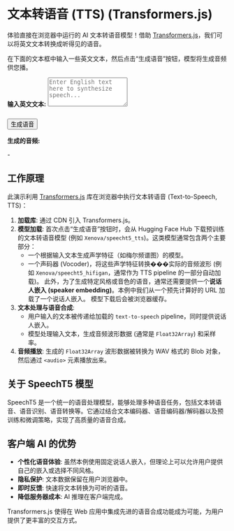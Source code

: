 # 文本转语音 (TTS) (Transformers.js)

体验直接在浏览器中运行的 AI 文本转语音模型！借助 [Transformers.js](https://huggingface.co/docs/transformers.js/index)，我们可以将英文文本转换成听得见的语音。

在下面的文本框中输入一些英文文本，然后点击“生成语音”按钮，模型将生成音频供您播。

<div class="ai-interactive-area">
  <label for="tts-input-text"><strong>输入英文文本:</strong></label>
  <textarea id="tts-input-text" rows="4" placeholder="Enter English text here to synthesize speech..."></textarea>
  
  <button id="tts-generate-button" style="margin-top:10px;">生成语音</button>
  <div id="tts-output-container" style="margin-top: 15px;">
    <p><strong>生成的音频:</strong></p>
    <audio id="tts-audio-output" controls style="width: 100%; display: none;"></audio>
    <p id="tts-status" style="margin-top: 5px;">-</p>
  </div>
</div>

<script type="module">
  // 使用 ES 模块导入 Transformers.js
  import { pipeline, env } from 'https://cdn.jsdelivr.net/npm/@xenova/transformers@2.17.1';

  // 配置 Transformers.js
  env.allowLocalModels = false; 
  env.useBrowserCache = true;   

  const inputText = document.getElementById('tts-input-text');
  const generateButton = document.getElementById('tts-generate-button');
  const audioOutput = document.getElementById('tts-audio-output');
  const ttsStatus = document.getElementById('tts-status');

  let synthesizer = null;
  // URL to a pre-computed speaker embedding (e.g., from the VCTK dataset)
  const speakerEmbeddingUrl = 'https://huggingface.co/datasets/Xenova/transformers.js-docs/resolve/main/speaker_embeddings.bin';

  // Function to convert Float32Array to WAV
  function F32toWAV(audioData, sampleRate) {
    const numChannels = 1;
    const numSamples = audioData.length;
    const bytesPerSample = 2; // 16-bit PCM
    const blockAlign = numChannels * bytesPerSample;
    const byteRate = sampleRate * blockAlign;
    const dataSize = numSamples * bytesPerSample;

    const buffer = new ArrayBuffer(44 + dataSize);
    const view = new DataView(buffer);

    // RIFF chunk descriptor
    writeString(view, 0, 'RIFF');
    view.setUint32(4, 36 + dataSize, true);
    writeString(view, 8, 'WAVE');
    // FMT sub-chunk
    writeString(view, 12, 'fmt ');
    view.setUint32(16, 16, true); // Subchunk1Size (16 for PCM)
    view.setUint16(20, 1, true);  // AudioFormat (1 for PCM)
    view.setUint16(22, numChannels, true);
    view.setUint32(24, sampleRate, true);
    view.setUint32(28, byteRate, true);
    view.setUint16(32, blockAlign, true);
    view.setUint16(34, 16, true); // BitsPerSample
    // DATA sub-chunk
    writeString(view, 36, 'data');
    view.setUint32(40, dataSize, true);

    // Write audio data (converting F32 to 16-bit PCM)
    let offset = 44;
    for (let i = 0; i < numSamples; i++, offset += 2) {
        const s = Math.max(-1, Math.min(1, audioData[i]));
        view.setInt16(offset, s < 0 ? s * 0x8000 : s * 0x7FFF, true);
    }
    return new Blob([view], { type: 'audio/wav' });
  }

  function writeString(view, offset, string) {
    for (let i = 0; i < string.length; i++) {
        view.setUint8(offset + i, string.charCodeAt(i));
    }
  }

  generateButton.addEventListener('click', async () => {
    const textToSynthesize = inputText.value.trim();

    if (!textToSynthesize) {
      ttsStatus.textContent = "请输入要转换为语音的文本。";
      audioOutput.style.display = 'none';
      return;
    }

    generateButton.disabled = true;
    generateButton.textContent = "正在加载模型并生成...";
    ttsStatus.textContent = "处理中...";
    audioOutput.style.display = 'none';

    try {
      if (!synthesizer) {
        ttsStatus.textContent = "首次加载TTS模型 (可能需要一些时间)...";
        // 使用 Xenova/speecht5_tts 模型进行文本转语音
        // 需要配合 vocoder (Xenova/speecht5_hifigan) 和 speaker_embeddings
        synthesizer = await pipeline('text-to-speech', 'Xenova/speecht5_tts', {
          quantized: false, // TTS models often work better unquantized
          progress_callback: (progress) => {
            ttsStatus.textContent = `模型加载中: ${progress.file} (${Math.round(progress.progress)}%)`;
          }
        });
        ttsStatus.textContent = "模型加载完毕!";
      }
      
      // 传入文本和说话人嵌入URL
      const output = await synthesizer(textToSynthesize, {
        speaker_embeddings: speakerEmbeddingUrl
      });
      
      // output.audio is a Float32Array, output.sampling_rate is the sampling rate
      if (output && output.audio && output.sampling_rate) {
        const wavBlob = F32toWAV(output.audio, output.sampling_rate);
        const audioUrl = URL.createObjectURL(wavBlob);
        audioOutput.src = audioUrl;
        audioOutput.style.display = 'block';
        ttsStatus.textContent = "语音生成完毕。请点击播放器播放。";
      } else {
        ttsStatus.textContent = "语音生成失败或无结果。";
      }

    } catch (error) {
      console.error('文本转语音出错:', error);
      ttsStatus.textContent = '错误: ' + error.message;
    } finally {
      generateButton.disabled = false;
      generateButton.textContent = "生成语音";
    }
  });
</script>

## 工作原理

此演示利用 [Transformers.js](https://huggingface.co/docs/transformers.js/index) 库在浏览器中执行文本转语音 (Text-to-Speech, TTS)：

1.  **加载库**: 通过 CDN 引入 Transformers.js。
2.  **模型加载**: 首次点击“生成语音”按钮时，会从 Hugging Face Hub 下载预训练的文本转语音模型 (例如 `Xenova/speecht5_tts`)。这类模型通常包含两个主要部分：
    *   一个根据输入文本生成声学特征（如梅尔频谱图）的模型。
    *   一个声码器 (Vocoder)，将这些声学特征转换���实际的音频波形 (例如 `Xenova/speecht5_hifigan`，通常作为 TTS pipeline 的一部分自动加载)。
    此外，为了生成特定风格或音色的语音，通常还需要提供一个**说话人嵌入 (speaker embedding)**。本例中我们从一个预先计算好的 URL 加载了一个说话人嵌入。
    模型下载后会被浏览器缓存。
3.  **文本处理与语音合成**:
    *   用户输入的文本被传递给加载的 `text-to-speech` pipeline，同时提供说话人嵌入。
    *   模型处理输入文本，生成音频波形数据 (通常是 `Float32Array`) 和采样率。
4.  **音频播放**: 生成的 `Float32Array` 波形数据被转换为 WAV 格式的 Blob 对象，然后通过 `<audio>` 元素播放出来。

## 关于 SpeechT5 模型

SpeechT5 是一个统一的语音处理模型，能够处理多种语音任务，包括文本转语音、语音识别、语音转换等。它通过结合文本编码器、语音编码器/解码器以及预训练和微调策略，实现了高质量的语音合成。

## 客户端 AI 的优势

*   **个性化语音体验**: 虽然本例使用固定说话人嵌入，但理论上可以允许用户提供自己的嵌入或选择不同风格。
*   **隐私保护**: 文本数据保留在用户浏览器中。
*   **即时反馈**: 快速将文本转换为可听的语音。
*   **降低服务器成本**: AI 推理在客户端完成。

Transformers.js 使得在 Web 应用中集成先进的语音合成功能成为可能，为用户提供了更丰富的交互方式。

